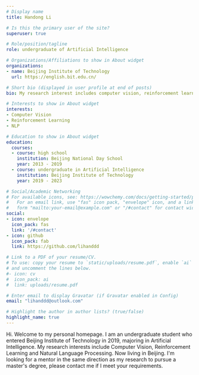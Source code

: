 ```yaml
---
# Display name
title: Handong Li

# Is this the primary user of the site?
superuser: true

# Role/position/tagline
role: undergraduate of Artificial Intelligence

# Organizations/Affiliations to show in About widget
organizations:
- name: Beijing Institute of Technology
  url: https://english.bit.edu.cn/

# Short bio (displayed in user profile at end of posts)
bio: My research interest includes computer vision, reinforcement learning and natural language processing.

# Interests to show in About widget
interests:
- Computer Vision
- Reinforcement Learning
- NLP

# Education to show in About widget
education:
  courses:
  - course: high school
    institution: Beijing National Day School
    year: 2013 - 2019
  - course: undergraduate in Artificial Intelligence
    institution: Beijing Institute of Technology
    year: 2019 - 2023

# Social/Academic Networking
# For available icons, see: https://wowchemy.com/docs/getting-started/page-builder/#icons
#   For an email link, use "fas" icon pack, "envelope" icon, and a link in the
#   form "mailto:your-email@example.com" or "/#contact" for contact widget.
social:
- icon: envelope
  icon_pack: fas
  link: '/#contact'
- icon: github
  icon_pack: fab
  link: https://github.com/lihanddd

# Link to a PDF of your resume/CV.
# To use: copy your resume to `static/uploads/resume.pdf`, enable `ai` icons in `params.toml`, 
# and uncomment the lines below.
#- icon: cv
#  icon_pack: ai
#  link: uploads/resume.pdf

# Enter email to display Gravatar (if Gravatar enabled in Config)
email: "lihanddd@outlook.com"

# Highlight the author in author lists? (true/false)
highlight_name: true
---
```


Hi. Welcome to my personal homepage. I am an undergraduate student who entered Beijing Institute of Technology in 2019, majoring in Artificial Intelligence. My research interests include Computer Vision, Reinforcement Learning and Natural Language Processing. Now living in Beijing. I'm looking for a mentor in the same direction as my research to pursue a master's degree, please contact me if I meet your requirements.

